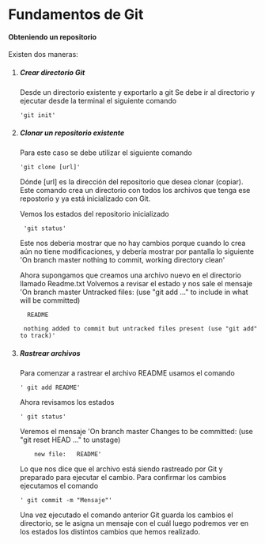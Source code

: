 # Fundamentos de Git

#### Obteniendo un repositorio

Existen dos maneras:

1. ##### Crear directorio Git

	Desde un directorio existente y exportarlo a git
	Se debe ir al directorio y ejecutar desde la terminal el siguiente comando

       'git init'

2. ##### Clonar un repositorio existente
	Para este caso se debe utilizar el siguiente comando 

       'git clone [url]'
	
	Dónde [url] es la dirección del repositorio que desea clonar (copiar). Este comando crea un directorio con todos los archivos que tenga ese repostorio y ya está inicializado con Git.

	Vemos los estados del repositorio inicializado

		'git status'

	Este nos deberia mostrar que no hay cambios porque cuando lo crea aún no tiene modificaciones, y debería mostrar por pantalla
	lo siguiente
		'On branch master
	nothing to commit, working directory clean'

	Ahora supongamos que creamos una archivo nuevo en el directorio llamado Readme.txt
	Volvemos a revisar el estado y nos sale el mensaje
		'On branch master
		Untracked files:
  		(use "git add <file>..." to include in what will be committed)

   		 README

		nothing added to commit but untracked files present (use "git add" to track)'

 3. ##### Rastrear archivos

	Para comenzar a rastrear el archivo README usamos el comando

		' git add README'

	Ahora revisamos los estados

		' git status'

	Veremos el mensaje
		'On branch master
		Changes to be committed:
  		(use "git reset HEAD <file>..." to unstage)

    		new file:   README'

	Lo que nos dice que el archivo está siendo rastreado por Git y preparado para ejecutar el cambio.
	Para confirmar los cambios ejecutamos el comando

		' git commit -m "Mensaje"'

	Una vez ejecutado el comando anterior Git guarda los cambios el directorio, se le asigna un mensaje con el cuál luego
	podremos ver en los estados los distintos cambios que hemos realizado.